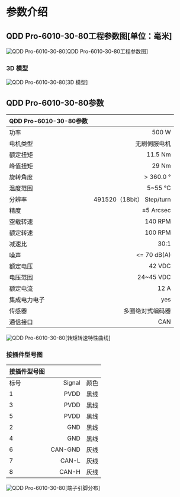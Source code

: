 # 参数介绍 
## QDD Pro-6010-30-80工程参数图[单位：毫米]
![QDD Pro-6010-30-80](   )[QDD Pro-6010-30-80工程参数图]
### 3D 模型
![QDD Pro-6010-30-80](   )[3D 模型]




## QDD Pro-6010-30-80参数

| QDD Pro-6010-30-80参数|   |     
| --------   | -----:  |
| 功率| 	500 W| 
| 电机类型	| 无刷伺服电机| 
| 额定扭矩	| 11.5 Nm| 
| 峰值扭矩	| 29 Nm| 
| 旋转角度| 	> 360.0 °| 
| 温度范围	| 5~55 °C| 
| 分辨率| 	491520（18bit） Step/turn| 
| 精度	| ±5 Arcsec| 
| 空载转速	| 140 RPM| | 
| 额定转速| 	100 RPM| 
| 减速比	| 30:1| 
| 噪声	| <= 70 dB(A)| 
| 额定电压	| 42 VDC| 
| 电压范围	| 24~45 VDC| 
| 额定电流	| 12 A|
| 集成电力电子|	yes|
| 传感器|	多圈绝对式编码器|
| 通信接口	|CAN|



![QDD Pro-6010-30-80](   )[转矩转速特性曲线]




### 接插件型号图
| 接插件型号图|   |     |
| --------   | -----:  |:----: | 
| 标号| 	Signal	| 颜色	| 
| 1	| PVDD	| 黑线	| 
| 3| 	PVDD	| 黑线| 
| 5	| PVDD| 	黑线| 
| 2	| GND| 	黑线| 
| 4	| GND	| 黑线| 
| 6	| CAN-GND| 	灰线| 
| 7	| CAN-L	| 灰线| 
| 8| 	CAN-H	| 灰线| 




![QDD Pro-6010-30-80](   )[端子引脚分布]

